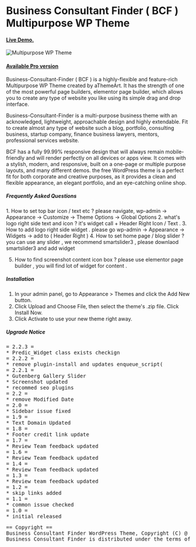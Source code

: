 Business Consultant Finder ( BCF )  Multipurpose WP Theme
========================================

<h4><a href="https://athemeart.com/demo/shopstore/" target="_blank" >Live Demo.</a></h4>

<img src="https://raw.githubusercontent.com/edatastyle/bcf-multipurpose-wp-theme/master/bcf.png" alt="Multipurpose WP Theme" />


<h4><a href="https://athemeart.com/downloads/shopstore/" target="_blank" >Available Pro version</a></h4>

Business-Consultant-Finder ( BCF ) is a highly-flexible and feature-rich Multipurpose WP Theme created by aThemeArt. It has the strength of one of the most powerful page builders, elementor page builder, which allows you to create any type of website you like using its simple drag and drop interface. 

Business-Consultant-Finder is a multi-purpose business theme with an acknowledged, lightweight, approachable design and highly extendable. Fit to create almost any type of website such a blog, portfolio, consulting business, startup company, finance business lawyers, mentors, professional services website.

BCF has a fully 99.99% responsive design that will always remain mobile-friendly and will render perfectly on all devices or apps view. It comes with a stylish, modern, and responsive, built on a one-page or multiple purpose layouts, and many different demos. the free WordPress theme is a perfect fit for both corporate and creative purposes, as it provides a clean and flexible appearance, an elegant portfolio, and an eye-catching online shop.

<h5>Frequently Asked Questions</h5>
1. How to set top bar icon / text etc ?
	please navigate, wp-admin -> Appearance -> Customize -> Theme Options ->   Global Options 
2. what's logo right side text and icon ?
	it's widget call  + Header Right Icon / Text .
3. How to add logo right side widget .
	please go wp-admin -> Appearance -> Widgets -> add to ( Header Right )
4. How to set home page / blog slider ?
   you can use any slider , we recommend smartslider3 , please downlaod smartslider3 and add widget 

5. How to find screenshot content icon box ?
   please use elementor page builder , you will find lot of widget for content . 
<h5>Installation</h5>   
   
1. In your admin panel, go to Appearance > Themes and click the Add New button.
2. Click Upload and Choose File, then select the theme's .zip file. Click Install Now.
3. Click Activate to use your new theme right away.   

<h5>Upgrade Notice</h5>
<pre>
= 2.2.3 =
* Predic_Widget class exists checkign
= 2.2.2 =
* remove plugin-install and updates enqueue_script(
= 2.2.1 =
* Gutenberg Gallery Slider
* Screenshot updated
* recommed seo plugins
= 2.2 =
* remove Modified Date
= 2.0 =
* Sidebar issue fixed
= 1.9 =
* Text Domain Updated
= 1.8 =
* Footer credit link update
= 1.7 =
* Review Team feedback updated
= 1.6 =
* Review Team feedback updated
= 1.4 =
* Review Team feedback updated
= 1.3 =
* Review team feedback updated
= 1.2 =
* skip links added
= 1.1 =
* common issue checked
= 1.0 =
* initial released
</pre>
<pre>
== Copyright ==
Business Consultant Finder WordPress Theme, Copyright (C) @ aThemeArt.com
Business Consultant Finder is distributed under the terms of the GNU GPL
</pre>